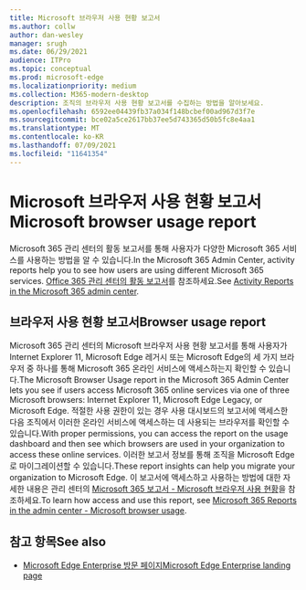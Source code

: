 ```yaml
---
title: Microsoft 브라우저 사용 현황 보고서
ms.author: collw
author: dan-wesley
manager: srugh
ms.date: 06/29/2021
audience: ITPro
ms.topic: conceptual
ms.prod: microsoft-edge
ms.localizationpriority: medium
ms.collection: M365-modern-desktop
description: 조직의 브라우저 사용 현황 보고서를 수집하는 방법을 알아보세요.
ms.openlocfilehash: 6592ee04439fb37a034f148bcbef00ad967d3f7e
ms.sourcegitcommit: bce02a5ce2617bb37ee5d743365d50b5fc8e4aa1
ms.translationtype: MT
ms.contentlocale: ko-KR
ms.lasthandoff: 07/09/2021
ms.locfileid: "11641354"
---
```

# <a name="microsoft-browser-usage-report"></a><span data-ttu-id="22a7a-103">Microsoft 브라우저 사용 현황 보고서</span><span class="sxs-lookup"><span data-stu-id="22a7a-103">Microsoft browser usage report</span></span>

<span data-ttu-id="22a7a-104">Microsoft 365 관리 센터의 활동 보고서를 통해 사용자가 다양한 Microsoft 365 서비스를 사용하는 방법을 알 수 있습니다.</span><span class="sxs-lookup"><span data-stu-id="22a7a-104">In the Microsoft 365 Admin Center, activity reports help you to see how users are using different Microsoft 365 services.</span></span> <span data-ttu-id="22a7a-105">[Office 365 관리 센터의 활동 보고서](/microsoft-365/admin/activity-reports/activity-reports?view=o365-worldwide)를 참조하세요.</span><span class="sxs-lookup"><span data-stu-id="22a7a-105">See [Activity Reports in the Microsoft 365 admin center](/microsoft-365/admin/activity-reports/activity-reports?view=o365-worldwide).</span></span>

## <a name="browser-usage-report"></a><span data-ttu-id="22a7a-106">브라우저 사용 현황 보고서</span><span class="sxs-lookup"><span data-stu-id="22a7a-106">Browser usage report</span></span>

<span data-ttu-id="22a7a-107">Microsoft 365 관리 센터의 Microsoft 브라우저 사용 현황 보고서를 통해 사용자가 Internet Explorer 11, Microsoft Edge 레거시 또는 Microsoft Edge의 세 가지 브라우저 중 하나를 통해 Microsoft 365 온라인 서비스에 액세스하는지 확인할 수 있습니다.</span><span class="sxs-lookup"><span data-stu-id="22a7a-107">The Microsoft Browser Usage report in the Microsoft 365 Admin Center lets you see if users access Microsoft 365 online services via one of three Microsoft browsers: Internet Explorer 11, Microsoft Edge Legacy, or Microsoft Edge.</span></span> <span data-ttu-id="22a7a-108">적절한 사용 권한이 있는 경우 사용 대시보드의 보고서에 액세스한 다음 조직에서 이러한 온라인 서비스에 액세스하는 데 사용되는 브라우저를 확인할 수 있습니다.</span><span class="sxs-lookup"><span data-stu-id="22a7a-108">With proper permissions, you can access the report on the usage dashboard and then see which browsers are used in your organization to access these online services.</span></span> <span data-ttu-id="22a7a-109">이러한 보고서 정보를 통해 조직을 Microsoft Edge로 마이그레이션할 수 있습니다.</span><span class="sxs-lookup"><span data-stu-id="22a7a-109">These report insights can help you migrate your organization to Microsoft Edge.</span></span> <span data-ttu-id="22a7a-110">이 보고서에 액세스하고 사용하는 방법에 대한 자세한 내용은 관리 센터의 [Microsoft 365 보고서 - Microsoft 브라우저 사용 현황](/microsoft-365/admin/activity-reports/browser-usage-report?view=o365-worldwide)을 참조하세요.</span><span class="sxs-lookup"><span data-stu-id="22a7a-110">To learn how access and use this report, see [Microsoft 365 Reports in the admin center - Microsoft browser usage](/microsoft-365/admin/activity-reports/browser-usage-report?view=o365-worldwide).</span></span>

## <a name="see-also"></a><span data-ttu-id="22a7a-111">참고 항목</span><span class="sxs-lookup"><span data-stu-id="22a7a-111">See also</span></span>

- [<span data-ttu-id="22a7a-112">Microsoft Edge Enterprise 방문 페이지</span><span class="sxs-lookup"><span data-stu-id="22a7a-112">Microsoft Edge Enterprise landing page</span></span>](https://aka.ms/EdgeEnterprise)
